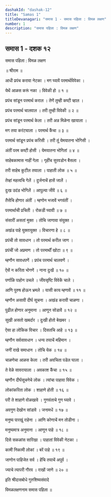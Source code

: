 ```yaml
---
dashakId: "dashak-12"
title: "Samas 1"
titleDevanagari: "समास 1 - समास पहिला : विमळ लक्षण"
number: 1
description: "समास पहिला : विमळ लक्षण"
---
```


## समास 1 - दशक १२

समास पहिला : विमळ लक्षण

॥ श्रीराम ॥

आधी प्रपंच करावा नेटका । मग घ्यावें परमार्थविवेका ।

येथें आळस करूं नका । विवेकी हो ॥ १ ॥

प्रपंच सांडून परमार्थ कराल । तेणें तुम्ही कष्टी व्हाल ।

प्रपंच परमार्थ चालवाल । तरी तुम्ही विवेकी ॥ २ ॥

प्रपंच सांडून परमार्थ केला । तरी अन्न मिळेना खायाला ।

मग तया करंट्याला । परमार्थ कैंचा ॥ ३ ॥

परमार्थ सांडून प्रपंच करिसी । तरी तूं येमयातना भोगिसी ।

अंतीं परम कष्टी होसी । येमयातना भोगितां ॥ ४ ॥

साहेबकामास नाहीं गेला । गृहींच सुरवडोन बैसला ।

तरी साहेब कुटील तयाला । पाहाती लोक ॥ ५ ॥

तेव्हां महत्वचि गेलें । दुर्जनाचें हासें जालें ।

दुःख उदंड भोगिलें । आपुल्या जीवें ॥ ६ ॥

तैसेचि होणार अंतीं । म्हणोन भजावें भगवंतीं ।

परमार्थाची प्रचिती । रोकडी घ्यावी ॥ ७ ॥

संसारीं असतां मुक्त । तोचि जाणावा संयुक्त ।

अखंड पाहे युक्तायुक्त । विचारणा हे ॥ ८ ॥

प्रपंची तो सावधान । तो परमार्थ करील जाण ।

प्रपंचीं जो अप्रमाण । तो परमार्थीं खोटा ॥ ९ ॥

म्हणौन सावधपणें । प्रपंच परमार्थ चालवणें ।

ऐसें न करिता भोगणें । नाना दुःखें ॥ १० ॥

पर्णाळि पाहोन उचले । जीवसृष्टि विवेकें चाले ।

आणि पुरुष होऊन भ्रमले । यासी काय म्हणावें ॥ ११ ॥

म्हणौन असावी दीर्घ सूचना । अखंड करावी चाळणा ।

पुढील होणार अनुमाना । आणून सोडावें ॥ १२ ॥

सुखी असतो खबर्दार । दुःखी होतो बेखबर ।

ऐसा हा लोकिक विचार । दिसतचि आहे ॥ १३ ॥

म्हणौन सर्वसावधान । धन्य तयाचें महिमान ।

जनीं राखे समाधान । तोचि येक ॥ १४ ॥

चाळणेचा आळस केला । तरी अवचिता पडेल घाला ।

ते वेळे सावरायाला । अवकाश कैंचा ॥ १५ ॥

म्हणौन दीर्घसूचनेचे लोक । त्यांचा पाहावा विवेक ।

लोकांकरिता लोक । शाहाणे होती ॥ १६ ॥

परी ते शाहाणे वोळखावे । गुणवंताचे गुण घ्यावे ।

अवगुण देखोन सांडावे । जनामधें ॥ १७ ॥

मनुष्य पारखूं राहेना । आणि कोणाचें मन तोडीना ।

मनुष्यमात्र अनुमाना । आणून पाहे ॥ १८ ॥

दिसे सकळांस सारिखा । पाहातां विवेकी नेटका ।

कामी निकामी लोकां । बरें पाहे ॥ १९ ॥

जाणोन पाहिजेत सर्व । हेंचि तयाचें अपूर्व ।

ज्याचे त्यापरी गौरव । राखों जाणे ॥ २० ॥

इति श्रीदासबोधे गुरुशिष्यसंवादे

विमळलक्षणनाम समास पहिला ॥